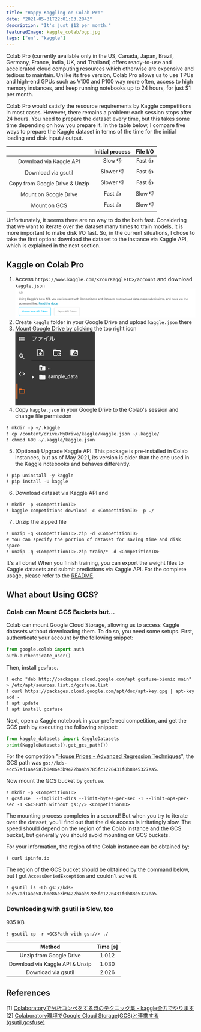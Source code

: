 ```yaml
---
title: "Happy Kaggling on Colab Pro"
date: "2021-05-31T22:01:03.284Z"
description: "It's just $12 per month."
featuredImage: kaggle_colab/ogp.jpg
tags: ["en", "kaggle"]
---
```


Colab Pro (currently available only in the US, Canada, Japan, Brazil, Germany, France, India, UK, and Thailand) offers ready-to-use and accelerated cloud computing resources which otherwise are expensive and tedious to maintain. Unlike its free version, Colab Pro allows us to use TPUs and high-end GPUs such as V100 and P100 way more often, access to high memory instances, and keep running notebooks up to 24 hours, for just $1 per month. 

Colab Pro would satisfy the resource requirements by Kaggle competitions in most cases. However, there remains a problem: each session stops after 24 hours. You need to prepare the dataset every time, but this takes some time depending on how you prepare it. In the table below, I compare five ways to prepare the Kaggle dataset in terms of the time for the initial loading and disk input / output.

|                                | Initial process | File I/O |
| :----------------------------: | :-------------: | :------: |
|    Download via Kaggle API     |     Slow 👎      |  Fast 👍  |
|      Download via gsutil       |    Slower 👎     |  Fast 👍  |
| Copy from Google Drive & Unzip |    Slower 👎     |  Fast 👍  |
|     Mount on Google Drive      |     Fast 👍      |  Slow 👎  |
|          Mount on GCS          |     Fast 👍      |  Slow 👎  |

Unfortunately, it seems there are no way to do the both fast. Considering that we want to iterate over the dataset many times to train models, it is more important to make disk I/O fast. So, in the current situations, I chose to take the first option: download the dataset to the instance via Kaggle API, which is explained in the next section.

## Kaggle on Colab Pro
1. Access `https://www.kaggle.com/<YourKaggleID>/account` and download `kaggle.json`  
![](2021-05-30-22-43-40.png)
2. Create `kaggle` folder in your Google Drive and upload `kaggle.json` there
3. Mount Google Drive by clicking the top right icon  
![](2021-05-30-22-47-19.png)
4. Copy `kaggle.json` in your Google Drive to the Colab's session and change file permission
```
! mkdir -p ~/.kaggle
! cp /content/drive/MyDrive/kaggle/kaggle.json ~/.kaggle/
! chmod 600 ~/.kaggle/kaggle.json
```
5. (Optional) Upgrade Kaggle API. This package is pre-installed in Colab instances, but as of May 2021, its version is older than the one used in the Kaggle notebooks and behaves differently.
```
! pip uninstall -y kaggle
! pip install -U kaggle
```
6. Download dataset via Kaggle API and 
```
! mkdir -p <CompetitionID>
! kaggle competitions download -c <CompetitionID> -p ./
```
7. Unzip the zipped file
```shell
! unzip -q <CompetitionID>.zip -d <CompetitionID>
# You can specify the portion of dataset for saving time and disk space
! unzip -q <CompetitionID>.zip train/* -d <CompetitionID>
```

It's all done! When you finish training, you can export the weight files to Kaggle datasets and submit predictions via Kaggle API. For the complete usage, please refer to the [README](https://github.com/Kaggle/kaggle-api).

## What about Using GCS?
### Colab can Mount GCS Buckets but...
Colab can mount Google Cloud Storage, allowing us to access Kaggle datasets without downloading them. To do so, you need some setups. First, authenticate your account by the following snippet:

```python
from google.colab import auth
auth.authenticate_user()
```

Then, install `gcsfuse`.

```
! echo "deb http://packages.cloud.google.com/apt gcsfuse-bionic main" > /etc/apt/sources.list.d/gcsfuse.list
! curl https://packages.cloud.google.com/apt/doc/apt-key.gpg | apt-key add -
! apt update
! apt install gcsfuse
```

Next, open a Kaggle notebook in your preferred competition, and get the GCS path by executing the following snippet:

```python
from kaggle_datasets import KaggleDatasets
print(KaggleDatasets().get_gcs_path())
```

For the competition "[House Prices - Advanced Regression Techniques](https://www.kaggle.com/c/house-prices-advanced-regression-techniques/)", the GCS path was `gs://kds-ecc57ad1aae587b0e86e3b9422baab9785fc1220431f0b88e5327ea5`.

Now mount the GCS bucket by `gcsfuse`.

```
! mkdir -p <CompetitionID>
! gcsfuse  --implicit-dirs --limit-bytes-per-sec -1 --limit-ops-per-sec -1 <GCSPath without gs://> <CompetitionID>
```

The mounting process completes in a second! But when you try to iterate over the dataset, you'll find out that the disk access is irritatingly slow. The speed should depend on the region of the Colab instance and the GCS bucket, but generally you should avoid mounting on GCS buckets.

For your information, the region of the Colab instance can be obtained by:

```
! curl ipinfo.io
```

The region of the GCS bucket should be obtained by the command below, but I got `AccessDeniedException` and couldn't solve it.

```
! gsutil ls -Lb gs://kds-ecc57ad1aae587b0e86e3b9422baab9785fc1220431f0b88e5327ea5
```

### Downloading with gsutil is Slow, too
935 KB

```
! gsutil cp -r <GCSPath with gs://> ./
```

|             Method              | Time [s] |
| :-----------------------------: | :------: |
|     Unzip from Google Drive     |  1.012   |
| Download via Kaggle API & Unzip |  1.030   |
|       Download via gsutil       |  2.026   |

## References
[1] [Colaboratoryで分析コンペをする時のテクニック集 - kaggle全力でやります](https://www.currypurin.com/entry/2021/03/04/070000)  
[2] [Colaboratory環境でGoogle Cloud Storage(GCS)と連携する(gsutil,gcsfuse)](https://technodaifuku.blogspot.com/2020/09/colaboratorygoogle-cloud.html)